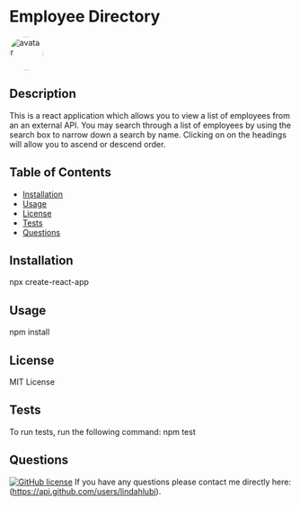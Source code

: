 # Employee Directory
<img src="https://avatars.githubusercontent.com/u/73988543?v=4" alt="avatar" style="border-radius: 36px" width="60" />

## Description

This is a react application which allows you to view a list of employees from an an external API. You may search through a list of employees by using the search box to narrow down a search by name. Clicking on on the headings will allow you to ascend or descend order.

## Table of Contents 

* [Installation](#installation)
* [Usage](#usage)
* [License](#license)
* [Tests](#tests)
* [Questions](#questions)

## Installation

 npx create-react-app
## Usage

npm install

## License

MIT License

## Tests

To run tests, run the following command:
npm test

## Questions

[![GitHub license](https://img.shields.io/badge/GitHubUser-lindahlubi-orange)](https://api.github.com/users/lindahlubi)
If you have any questions please contact me directly here: (https://api.github.com/users/lindahlubi).